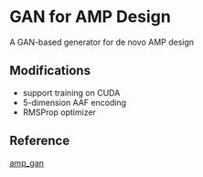 # GAN for AMP Design
A GAN-based generator for de novo AMP design

## Modifications
* support training on CUDA
* 5-dimension AAF encoding
* RMSProp optimizer

## Reference
[amp_gan](https://github.com/lsbnb/amp_gan)
